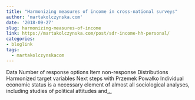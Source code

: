 ```yaml
---
title: "Harmonizing measures of income in cross-national surveys"
author: 'martakolczynska.com'
date: '2018-09-27'
slug: harmonizing-measures-of-income
link: https://martakolczynska.com/post/sdr-income-hh-personal/
categories:
- bloglink
tags:
  - martakolczynskacom
---
```


Data Number of response options Item non-response Distributions Harmonized target variables Next steps with Przemek Powałko Individual economic status is a necessary element of almost all sociological analyses, including studies of political attitudes and[... <i class="fas fa-external-link-alt"></i>](https://martakolczynska.com/post/sdr-income-hh-personal/)


